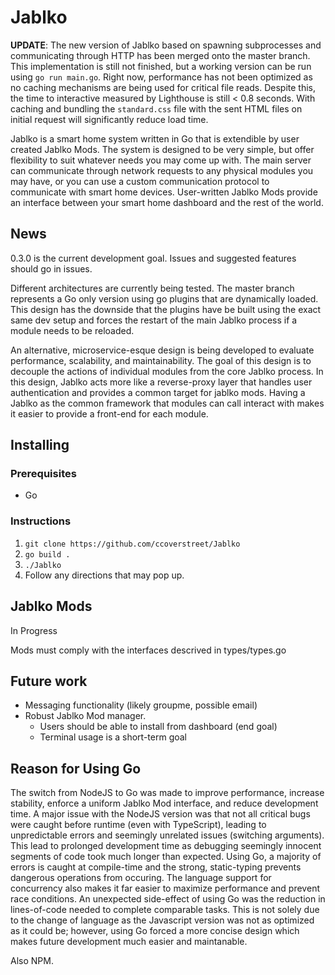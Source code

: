 # Jablko

**UPDATE**: The new version of Jablko based on spawning subprocesses and communicating through HTTP has been merged onto the master branch. This implementation is still not finished, but a working version can be run using `go run main.go`. Right now, performance has not been optimized as no caching mechanisms are being used for critical file reads. Despite this, the time to interactive measured by Lighthouse is still < 0.8 seconds. With caching and bundling the `standard.css` file with the sent HTML files on initial request will significantly reduce load time.

Jablko is a smart home system written in Go that is extendible by user created Jablko Mods. The system is designed to be very simple, but offer flexibility to suit whatever needs you may come up with. The main server can communicate through network requests to any physical modules you may have, or you can use a custom communication protocol to communicate with smart home devices. User-written Jablko Mods provide an interface between your smart home dashboard and the rest of the world.

## News

0.3.0 is the current development goal. Issues and suggested features should go in issues. 

Different architectures are currently being tested. The master branch represents a Go only version using go plugins that are dynamically loaded. This design has the downside that the plugins have be built using the exact same dev setup and forces the restart of the main Jablko process if a module needs to be reloaded. 

An alternative, microservice-esque design is being developed to evaluate performance, scalability, and maintainability. The goal of this design is to decouple the actions of individual modules from the core Jablko process. In this design, Jablko acts more like a reverse-proxy layer that handles user authentication and provides a common target for jablko mods. Having a Jablko as the common framework that modules can call interact with makes it easier to provide a front-end for each module.

## Installing

### Prerequisites
- Go

### Instructions

1. `git clone https://github.com/ccoverstreet/Jablko`
2. `go build .`
3. `./Jablko`
4. Follow any directions that may pop up.


## Jablko Mods

In Progress

Mods must comply with the interfaces descrived in types/types.go

## Future work

- Messaging functionality (likely groupme, possible email) 
- Robust Jablko Mod manager.
  - Users should be able to install from dashboard (end goal)
  - Terminal usage is a short-term goal

## Reason for Using Go

The switch from NodeJS to Go was made to improve performance, increase stability, enforce a uniform Jablko Mod interface, and reduce development time. A major issue with the NodeJS version was that not all critical bugs were caught before runtime (even with TypeScript), leading to unpredictable errors and seemingly unrelated issues (switching arguments). This lead to prolonged development time as debugging seemingly innocent segments of code took much longer than expected. Using Go, a majority of errors is caught at compile-time and the strong, static-typing prevents dangerous operations from occuring. The language support for concurrency also makes it far easier to maximize performance and prevent race conditions. An unexpected side-effect of using Go was the reduction in lines-of-code needed to complete comparable tasks. This is not solely due to the change of language as the Javascript version was not as optimized as it could be; however, using Go forced a more concise design which makes future development much easier and maintanable.

Also NPM.
